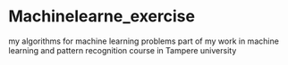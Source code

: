# Machinelearne_exercise
 my algorithms for machine learning problems
part of my work in machine learning and pattern recognition course in Tampere university
